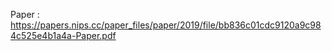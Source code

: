 Paper : https://papers.nips.cc/paper_files/paper/2019/file/bb836c01cdc9120a9c984c525e4b1a4a-Paper.pdf


